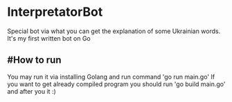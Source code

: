 # InterpretatorBot
Special bot via what you can get the explanation of some Ukrainian words. It's my first written bot on Go

#How to run
-------------------------
You may run it via installing Golang and run command 'go run main.go'
If you want to get already compiled program you should run 'go build main.go' and after you it :)
